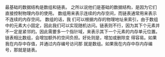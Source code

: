 最基础的数据结构是数组和链表。
之所以说他们是基础的数据结构，是因为它们直接控制物理内存的使⽤。
数组⽤来表示连续的内存空间，⽽链表通常⽤来表示不连续的内存空间。
数组的话，我 们可以根据内存的物理地址来索引，由于数组中的元素⼤⼩固定，因此我们可以实现随机访问。链表则不⾏，因为其下个元素并不⼀定是紧邻的。因此需要多⼀个指针域，来表示其下⼀个元素的内存单元位置。 
链表相⽐数组，会增加额外的空间负担。好处则是，增加或删除变 得容易。如果我在内存中存值，并通过内存编号访问那 就是数组。如果我在内存中存内存编号，那就是链表。